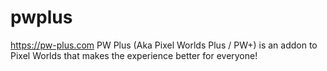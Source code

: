 # pwplus
https://pw-plus.com PW Plus (Aka Pixel Worlds Plus / PW+) is an addon to Pixel Worlds that makes the experience better for everyone!
